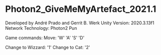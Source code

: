 # Photon2_GiveMeMyArtefact_2021.1
Developed by André Prado and Gerrit B. Werk
Unity Version: 2020.3.13f1
Network Technology: Photon2 Pun

Game commands:
Move:
	'W'
	'A'
	'S'
	'D'
	
Change to Wizzard: '1'
Change to Cat: '2'
